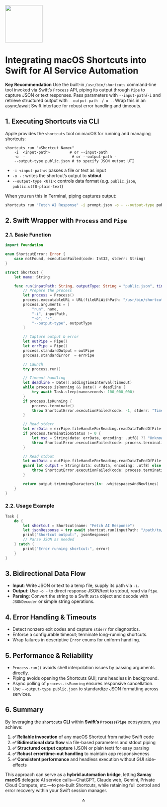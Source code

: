 <img src="https://r2cdn.perplexity.ai/pplx-full-logo-primary-dark%402x.png" class="logo" width="120"/>

# Integrating macOS Shortcuts into Swift for AI Service Automation

**Key Recommendation**
Use the built-in `/usr/bin/shortcuts` command-line tool invoked via Swift’s `Process` API, piping its output through `Pipe` to capture JSON or text responses. Pass parameters with `--input-path`/`-i` and retrieve structured output with `--output-path -`/`-o -`. Wrap this in an async/await Swift interface for robust error handling and timeouts.

## 1. Executing Shortcuts via CLI

Apple provides the `shortcuts` tool on macOS for running and managing shortcuts:

```
shortcuts run "<Shortcut Name>" 
    -i  <input-path>         # or --input-path
    -o  -                     # or --output-path -
    --output-type public.json # to specify JSON output UTI
```

- `-i <input-path>`: passes a file or text as input
- `-o -`          : writes the shortcut’s output to **stdout**
- `--output-type <UTI>`: controls data format (e.g. `public.json`, `public.utf8-plain-text`)

When you run this in Terminal, piping captures output:

```bash
shortcuts run "Fetch AI Response" -i prompt.json -o - --output-type public.json | jq .
```


## 2. Swift Wrapper with `Process` and `Pipe`

### 2.1. Basic Function

```swift
import Foundation

enum ShortcutError: Error {
    case notFound, executionFailed(code: Int32, stderr: String)
}

struct Shortcut {
    let name: String

    func run(inputPath: String, outputType: String = "public.json", timeout: TimeInterval = 10) async throws -> String {
        // Prepare the process
        let process = Process()
        process.executableURL = URL(fileURLWithPath: "/usr/bin/shortcuts")
        process.arguments = [
            "run", name,
            "-i", inputPath,
            "-o", "-",
            "--output-type", outputType
        ]

        // Capture output & error
        let outPipe = Pipe()
        let errPipe = Pipe()
        process.standardOutput = outPipe
        process.standardError  = errPipe

        // Launch
        try process.run()

        // Timeout handling
        let deadline = Date().addingTimeInterval(timeout)
        while process.isRunning && Date() < deadline {
            try await Task.sleep(nanoseconds: 100_000_000)
        }
        if process.isRunning {
            process.terminate()
            throw ShortcutError.executionFailed(code: -1, stderr: "Timeout")
        }

        // Read stderr
        let errData = errPipe.fileHandleForReading.readDataToEndOfFile()
        if process.terminationStatus != 0 {
            let msg = String(data: errData, encoding: .utf8) ?? "Unknown error"
            throw ShortcutError.executionFailed(code: process.terminationStatus, stderr: msg)
        }

        // Read stdout
        let outData = outPipe.fileHandleForReading.readDataToEndOfFile()
        guard let output = String(data: outData, encoding: .utf8) else {
            throw ShortcutError.executionFailed(code: process.terminationStatus, stderr: "Invalid output encoding")
        }

        return output.trimmingCharacters(in: .whitespacesAndNewlines)
    }
}
```


### 2.2. Usage Example

```swift
Task {
    do {
        let shortcut = Shortcut(name: "Fetch AI Response")
        let jsonResponse = try await shortcut.run(inputPath: "/path/to/prompt.json")
        print("Shortcut output:", jsonResponse)
        // Parse JSON as needed
    } catch {
        print("Error running shortcut:", error)
    }
}
```


## 3. Bidirectional Data Flow

- **Input**: Write JSON or text to a temp file, supply its path via `-i`.
- **Output**: Use `-o -` to direct response JSON/text to stdout, read via `Pipe`.
- **Parsing**: Convert the string to a Swift `Data` object and decode with `JSONDecoder` or simple string operations.


## 4. Error Handling \& Timeouts

- Detect nonzero exit codes and capture `stderr` for diagnostics.
- Enforce a configurable timeout; terminate long-running shortcuts.
- Wrap failures in descriptive `Error` enums for uniform handling.


## 5. Performance \& Reliability

- `Process.run()` avoids shell interpolation issues by passing arguments directly.
- Piping avoids opening the Shortcuts GUI; runs headless in background.
- Async polling of `process.isRunning` ensures responsive cancellation.
- Use `--output-type public.json` to standardize JSON formatting across services.


## 6. Summary

By leveraging the **`shortcuts` CLI** within **Swift’s `Process`/`Pipe`** ecosystem, you achieve:

1. **✅ Reliable invocation** of any macOS Shortcut from native Swift code
2. **✅ Bidirectional data flow** via file-based parameters and stdout piping
3. **✅ Structured output capture** (JSON or plain text) for easy parsing
4. **✅ Robust error/time-out handling** to maintain app responsiveness
5. **✅ Consistent performance** and headless execution without GUI side-effects

This approach can serve as a **hybrid automation bridge**, letting **Samay macOS** delegate AI service calls—ChatGPT, Claude web, Gemini, Private Cloud Compute, etc.—to pre-built Shortcuts, while retaining full control and error recovery within your Swift session manager.

<div style="text-align: center">⁂</div>

[^1]: https://stackoverflow.com/questions/72452345/how-can-a-native-macos-app-programmatically-run-a-shortcut-from-apples-shortcut

[^2]: https://github.com/a2/swift-shortcuts

[^3]: https://flower.ai/docs/framework/how-to-use-cli-json-output.html

[^4]: https://forums.swift.org/t/using-swift-for-ios-mac-os-shortcuts/65110

[^5]: https://www.youtube.com/watch?v=a3S8i87Xo5Y

[^6]: https://stackoverflow.com/questions/352098/how-can-i-pretty-print-json-in-a-shell-script

[^7]: https://apple.stackexchange.com/questions/452812/how-to-launch-mac-app-via-ios-shortcuts-app

[^8]: https://stackoverflow.com/questions/71120759/call-the-sirikit-api-to-create-automation-shortcuts

[^9]: https://moldstud.com/articles/p-getting-started-with-aws-cli-a-beginners-tutorial-on-json-output

[^10]: https://stackoverflow.com/questions/78447430/display-siri-shortcuts-programs-in-a-picker-swift-macos

[^11]: https://www.kodeco.com/40950083-creating-shortcuts-with-app-intents

[^12]: https://blog.kellybrazil.com/2021/12/03/tips-on-adding-json-output-to-your-cli-app/

[^13]: https://www.reddit.com/r/shortcuts/comments/118xe5p/running_siri_shortcuts_from_inside_a_macos/

[^14]: https://www.reddit.com/r/shortcuts/comments/v82oiv/is_it_possible_to_make_a_shortcut_run_a_swift_or/

[^15]: https://docs.aws.amazon.com/cli/v1/userguide/cli-usage-output-format.html

[^16]: https://www.macscripter.net/t/run-a-shortcuts-app-shortcut-with-asobjc/75481

[^17]: https://developer.apple.com/shortcuts/

[^18]: https://news.ycombinator.com/item?id=29435786

[^19]: https://support.apple.com/en-in/guide/shortcuts-mac/apd163eb9f95/mac

[^20]: https://swifteducation.github.io/assets/pdfs/XcodeKeyboardShortcuts.pdf

[^21]: https://www.reddit.com/r/shortcuts/comments/kkm1h9/shortcuts_output_to_json_file/

[^22]: https://forum.latenightsw.com/t/example-of-passing-parameters-to-a-shortcut-and-getting-the-return/3395

[^23]: https://osxdaily.com/2022/02/28/run-shortcuts-from-the-command-line-on-mac/

[^24]: https://anotioneer.substack.com/p/using-json-data-in-apple-shortcuts

[^25]: https://www.reddit.com/r/shortcuts/comments/1fun5rw/how_to_i_read_a_json_file/

[^26]: https://www.firehousesoftware.com/webhelp/FHWeb/Content/FHWebAdministratorsGuide/113_UseShortcutParamsMacOSX.htm

[^27]: https://http-shortcuts.rmy.ch/scripting

[^28]: https://talk.automators.fm/t/trouble-grabbing-and-parsing-json-data/17748

[^29]: https://superuser.com/questions/1479444/create-application-shortcut-with-parameters-in-macos

[^30]: https://support.apple.com/en-in/guide/shortcuts/apdde2dfe749/ios

[^31]: https://support.apple.com/en-in/guide/shortcuts/apd0f2e057df/ios

[^32]: https://talk.automators.fm/t/can-i-run-a-terminal-command-via-shortcuts-on-macos/14325

[^33]: https://talk.automators.fm/t/json-data-from-api-output-to-shortcuts-or-textfile-via-scriptable/5291

[^34]: https://apple.stackexchange.com/questions/466912/reading-command-line-arguments-for-shortcut

[^35]: https://support.apple.com/en-in/guide/shortcuts-mac/apd455c82f02/mac

[^36]: https://www.youtube.com/watch?v=TXzrk3b9sKM

[^37]: https://terragrunt.gruntwork.io/docs/reference/cli-options/

[^38]: https://support.apple.com/en-in/guide/terminal/trmlshtcts/mac

[^39]: https://forum.keyboardmaestro.com/t/keyboard-maestro-and-macos-shortcuts-data-transfer-examples/28414

[^40]: https://code.visualstudio.com/shortcuts/keyboard-shortcuts-macos.pdf

[^41]: https://forums.getdrafts.com/t/getting-the-output-of-a-shortcuts-into-drafts-using-scripting/13804

[^42]: https://www.reddit.com/r/shortcuts/comments/qdj478/exporting_shortcuts/

[^43]: https://stackoverflow.com/questions/52786022/shortcut-for-running-terminal-command-in-vs-code

[^44]: https://support.apple.com/guide/shortcuts/shortcut-completion-apda9578f70f/ios

[^45]: https://forums.swift.org/t/swift-run-scripts/18158

[^46]: https://github.com/shortcut-cli/shortcut-cli

[^47]: https://selkie.design/blog/the-shortcut-to-integrating-PCC/

[^48]: https://sixcolors.com/post/2023/01/create-visual-feedback-for-running-shortcuts/

[^49]: https://stackoverflow.com/questions/43836861/how-to-run-a-command-in-visual-studio-code-with-launch-json

[^50]: https://www.reddit.com/r/shortcuts/comments/y31gix/ios_tip_how_the_shortcutsrunshortcut_url_scheme/

[^51]: https://stackoverflow.com/questions/76119211/in-swift-how-do-i-run-the-open-app-action-that-can-be-seen-in-the-shortcuts-a

[^52]: https://support.apple.com/en-om/guide/shortcuts-mac/apd0f2e057df/mac

[^53]: https://forums.swift.org/t/process-run-fails-to-actually-execute-until-parent-process-terminates/54627

[^54]: https://stackoverflow.com/questions/52970040/custom-siri-shortcut-output-a-value-in-shortcuts-app

[^55]: https://support.apple.com/guide/shortcuts-mac/run-shortcuts-from-the-command-line-apd455c82f02/mac

[^56]: https://developer.apple.com/videos/play/wwdc2025/260/

[^57]: https://httpie.io/docs/cli/json

[^58]: https://stackoverflow.com/questions/29514738/get-terminal-output-after-a-command-swift

[^59]: https://learning.postman.com/docs/postman-cli/postman-cli-options/

[^60]: https://fig.io/manual/shortcuts/run

[^61]: https://eclecticlight.co/2017/01/17/lessons-from-swift-2-processes-running-commands-predicates-playgrounds/

[^62]: https://forums.swift.org/t/xcodebuild-process-output/33042

[^63]: https://arturgruchala.com/asynchronous-process-handling/

[^64]: https://github.com/feedback-assistant/reports/issues/468

[^65]: https://phatbl.at/2019/01/08/intercepting-stdout-in-swift.html

[^66]: https://www.macscripter.net/t/running-a-shell-script-in-a-shortcut/77069

[^67]: https://www.youtube.com/watch?v=zMQMQiVvp0s

[^68]: https://www.reddit.com/r/shortcuts/comments/vv9fxg/write_a_directory_path_as_a_variable/

[^69]: https://discussions.apple.com/thread/255454141

[^70]: https://www.tekramer.com/observing-real-time-ouput-from-shell-commands-in-a-swift-script

[^71]: https://www.reddit.com/r/shortcuts/comments/nw4bqe/macos_beta_command_line_output/

[^72]: https://github.com/sigoden/argc-completions/blob/main/completions/macos/shortcuts.sh

[^73]: https://scriptingosx.com/2023/08/build-a-macos-application-to-run-a-shell-command-with-xcode-and-swiftui-part-2/

[^74]: https://swiftsenpai.com/xcode/top-10-most-useful-xcode-shortcuts-for-navigation/

[^75]: https://rtsw.co.uk/document/swift-cg-keyboard-shortcuts/

[^76]: https://eclecticlight.co/2019/02/02/scripting-in-swift-process-deprecations/

[^77]: https://support.apple.com/en-in/guide/shortcuts/apd9ba41d21b/ios

[^78]: https://github.com/kareman/SwiftShell/blob/master/Sources/SwiftShell/Command.swift

[^79]: https://blog.yudiz.com/creating-and-understanding-siri-shortcut-swift-4-2/

[^80]: https://www.dextronet.com/swift-to-do-list-software/hotkeys

[^81]: https://rderik.com/blog/using-swift-for-scripting/

[^82]: https://support.apple.com/guide/shortcuts/welcome/ios

[^83]: https://www.jessesquires.com/blog/2021/03/18/using-pipes-in-swift-scripts/

[^84]: https://whynotestflight.com/excuses/hello-usd-part-16-swift-just-sipping-openusd-through...-a-pipe/

[^85]: https://coderspacket.com/posts/running-terminal-commands-in-swift-script/

[^86]: https://forums.swift.org/t/can-you-pipe-process-output-on-a-non-standard-stream/71224

[^87]: https://forums.swift.org/t/pipe-child-processes-together/12527

[^88]: https://stackoverflow.com/questions/76914479/read-process-standardoutput-and-standarderror-in-parallel-in-swift-without-block

[^89]: https://www.reddit.com/r/swift/comments/9oz12a/using_process_and_pipe_output_sometimes_output_to/

[^90]: https://developer.apple.com/documentation/foundation/process/standardoutput

[^91]: https://swifttoolkit.dev/posts/pipe

[^92]: https://blog.smittytone.net/2024/09/14/how-to-intercept-stdout-and-stderr-output-in-swift-cli-code/

[^93]: https://stackoverflow.com/questions/41711408/chaining-shell-commands-with-pipe-in-a-swift-script

[^94]: https://swiftpackageindex.com/Zollerboy1/SwiftCommand

[^95]: https://github.com/swiftlang/swift-foundation/blob/main/Proposals/0007-swift-subprocess.md

[^96]: https://www.chrisrcook.com/2022/07/01/leaking-pipes-with-swift-and-external-executables/

[^97]: https://forums.swift.org/t/running-launching-an-existing-executable-program-from-swift-on-macos/47653

[^98]: https://support.apple.com/en-in/guide/shortcuts/apd624386f42/ios

[^99]: https://www.reddit.com/r/swift/comments/9zp4ac/get_running_process_in_macos/

[^100]: https://support.apple.com/en-in/guide/shortcuts/apda283236d7/ios

[^101]: https://www.youtube.com/watch?v=G101ZKyxaIk

[^102]: https://www.reddit.com/r/shortcuts/comments/zymah3/swift_developers_is_it_possible_to_get_a_list_of/

[^103]: https://developer.apple.com/videos/play/wwdc2021/10232/

[^104]: https://stackoverflow.com/questions/36434785/how-do-i-interrogate-the-current-apps-url-scheme-programmatically

[^105]: https://stackoverflow.com/questions/5463998/how-to-programmatically-register-a-custom-url-scheme

[^106]: https://blog.alexbeals.com/posts/reverse-engineering-ios-deeplinking-for-shortcuts

[^107]: https://gist.github.com/deanlyoung/368e274945a6929e0ea77c4eca345560

[^108]: https://gist.github.com/myleshyson/1bf057c2174332d6bcff81448dd8d095

[^109]: https://developer.apple.com/forums/tags/shortcuts?page=2

[^110]: https://developer.apple.com/forums/tags/command-line-tools

[^111]: https://mjtsai.com/blog/2021/06/

[^112]: https://swifttoolkit.dev/posts/command-package

[^113]: https://www.reddit.com/r/shortcuts/comments/11r7nrc/runing_shortcut_via_commandline_and_getting/

[^114]: https://www.educative.io/answers/how-to-file-handle-in-swift-using-filehandler

[^115]: https://talk.macpowerusers.com/t/shortcuts-output-on-the-command-line/29495

[^116]: https://stackoverflow.com/questions/33820746/swift-how-to-read-standard-output-in-a-child-process-without-waiting-for-proces

[^117]: https://github.com/ttscoff/bunch/discussions/241

[^118]: https://developer.apple.com/documentation/foundation/filehandle/readdatatoendoffile()?language=objc

